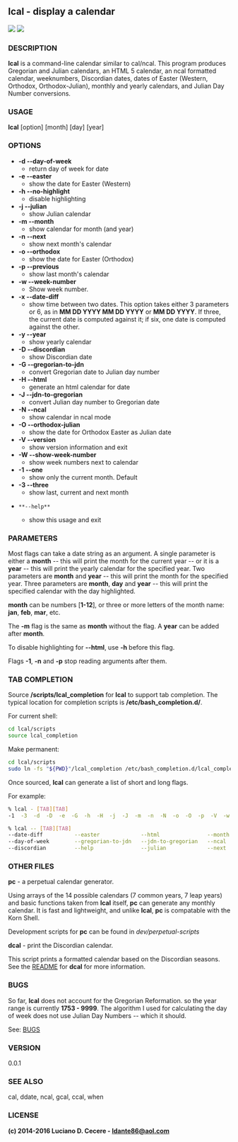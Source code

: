 ## lcal - display a calendar

<a href="https://codeclimate.com/github/ldante86/lcal"><img src="https://codeclimate.com/github/ldante86/lcal/badges/gpa.svg" /></a> <a href="https://codeclimate.com/github/ldante86/lcal"><img src="https://codeclimate.com/github/ldante86/lcal/badges/issue_count.svg" /></a>

### DESCRIPTION
**lcal** is a command-line calendar similar to cal/ncal. This program produces Gregorian and Julian calendars, an HTML 5 calendar, an ncal formatted calendar, weeknumbers, Discordian dates, dates of Easter (Western, Orthodox, Orthodox-Julian), monthly and yearly calendars, and Julian Day Number conversions.

### USAGE
**lcal** [option] [month] [day] [year]

### OPTIONS
* **-d  --day-of-week**
	* return day of week for date
* **-e  --easter**
	* show the date for Easter (Western)
* **-h  --no-highlight**
	* disable highlighting
* **-j  --julian**
	* show Julian calendar
* **-m  --month**
	* show calendar for month (and year)
* **-n  --next**
	* show next month's calendar
* **-o  --orthodox**
	* show the date for Easter (Orthodox)
* **-p  --previous**
	* show last month's calendar
* **-w  --week-number**
	* Show week number.
* **-x  --date-diff**
	* show time between two dates. This option takes either 3 parameters or 6, as in **MM DD YYYY MM DD YYYY** or **MM DD YYYY**. If three, the current date is computed against it; if six, one date is computed against the other.
* **-y  --year**
	* show yearly calendar
* **-D  --discordian**
	* show Discordian date
* **-G  --gregorian-to-jdn**
	* convert Gregorian date to Julian day number
* **-H  --html**
	* generate an html calendar for date
* **-J  --jdn-to-gregorian**
	* convert Julian day number to Gregorian date
* **-N  --ncal**
	* show calendar in ncal mode
* **-O  --orthodox-julian**
	* show the date for Orthodox Easter as Julian date
* **-V  --version**
	* show version information and exit
* **-W  --show-week-number**
	* show week numbers next to calendar
* **-1  --one**
	* show only the current month. Default
* **-3  --three**
	* show last, current and next month
*     **--help**
	* show this usage and exit

### PARAMETERS
Most flags can take a date string as an argument. A single parameter is either a **month** -- this will print the month for the current year -- or it is a **year** -- this will print the yearly calendar for the specified year. Two parameters are **month** and **year** -- this will print the month for the specified year. Three parameters are **month**, **day** and **year** -- this will print the specified calendar with the day highlighted.

**month** can be numbers [**1-12**], or three or more letters of the month name: **jan**, **feb**, **mar**, etc.

The **-m** flag is the same as **month** without the flag. A **year** can be added after **month**.

To disable highlighting for **--html**, use **-h** before this flag.

Flags **-1**, **-n** and **-p** stop reading arguments after them.

### TAB COMPLETION

Source **/scripts/lcal_completion** for **lcal** to support tab completion. The typical location for completion scripts is **/etc/bash_completion.d/**.

For current shell:

````bash
cd lcal/scripts
source lcal_completion
````
Make permanent:

````bash
cd lcal/scripts
sudo ln -fs "${PWD}"/lcal_completion /etc/bash_completion.d/lcal_completion
````

Once sourced, **lcal** can generate a list of short and long flags.

For example:

````bash
% lcal - [TAB][TAB]
-1  -3  -d  -D  -e  -G  -h  -H  -j  -J  -m  -n  -N  -o  -O  -p  -V  -w  -W  -x  -y
````

````bash
% lcal -- [TAB][TAB]
--date-diff          --easter             --html               --month              --no-highlight       --orthodox-julian    --three              --year
--day-of-week        --gregorian-to-jdn   --jdn-to-gregorian   --ncal               --one                --previous           --version
--discordian         --help               --julian             --next               --orthodox           --show-week-numbers  --week-number
````

### OTHER FILES
**pc** - a perpetual calendar generator.

Using arrays of the 14 possible calendars (7 common years, 7 leap years) and basic functions taken from **lcal** itself, **pc** can generate any monthly calendar. It is fast and lightweight, and unlike **lcal**, **pc** is compatable with the Korn Shell.

Development scripts for **pc** can be found in *dev/perpetual-scripts*

**dcal** - print the Discordian calendar.

This script prints a formatted calendar based on the Discordian seasons. See the [README](https://github.com/ldante86/lcal/blob/master/dev/discordian/README.md) for **dcal** for more information.

### BUGS

So far, **lcal** does not account for the Gregorian Reformation. so the year range is currently **1753 - 9999**. The algorithm I used for calculating the day of week does not use Julian Day Numbers -- which it should.

See: [BUGS](https://github.com/ldante86/lcal/blob/master/BUGS.md)

### VERSION
0.0.1

### SEE ALSO
cal, ddate, ncal, gcal, ccal, when

### LICENSE
**(c) 2014-2016 Luciano D. Cecere - ldante86@aol.com**
